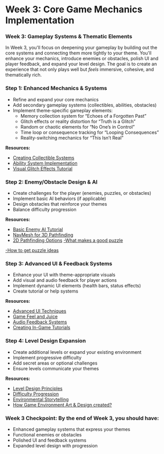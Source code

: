 # Week 3: Core Game Mechanics Implementation

### Week 3: Gameplay Systems & Thematic Elements

In Week 3, you'll focus on deepening your gameplay by building out the core systems and connecting them more tightly to your theme. You'll enhance your mechanics, introduce enemies or obstacles, polish UI and player feedback, and expand your level design. The goal is to create an experience that not only plays well but *feels* immersive, cohesive, and thematically rich.

### Step 1: Enhanced Mechanics & Systems

- Refine and expand your core mechanics
- Add secondary gameplay systems (collectibles, abilities, obstacles)
- Implement theme-specific gameplay elements:
    - Memory collection system for “Echoes of a Forgotten Past”
    - Glitch effects or reality distortion for “Truth is a Glitch”
    - Random or chaotic elements for “No One’s in Control”
    - Time loop or consequence tracking for “Looping Consequences”
    - Reality-switching mechanics for “This Isn’t Real”

**Resources:**
- [Creating Collectible Systems](https://youtu.be/5GWRPwuWtsQ?si=GrhDVzFNbgU_lCZb)
- [Ability System Implementation](https://youtu.be/Jv9jGyIWelU?si=TEwZ5Tctzl0vyZWV)
- [Visual Glitch Effects Tutorial](https://youtu.be/LhvnIOlmXMM?si=fSTR0VpopClTPHr2)

### Step 2: Enemy/Obstacle Design & AI

- Create challenges for the player (enemies, puzzles, or obstacles)
- Implement basic AI behaviors (if applicable)
- Design obstacles that reinforce your themes
- Balance difficulty progression

**Resources:**
- [Basic Enemy AI Tutorial](https://youtu.be/xppompv1DBg?si=5TmXbxQWQVZaqmrd)
- [NavMesh for 3D Pathfinding](https://youtu.be/CHV1ymlw-P8?si=ZcZR5jASp7sgxVcg)
- [2D Pathfinding Options](https://www.youtube.com/watch?v=jvtFUfJ6CP8)
[-What makes a good puzzle](https://youtu.be/zsjC6fa_YBg?si=cMIrEIiC2_6GrU9i)

[-How to get puzzle ideas](https://www.gamedeveloper.com/design/designing-video-game-puzzles)

### Step 3: Advanced UI & Feedback Systems

- Enhance your UI with theme-appropriate visuals
- Add visual and audio feedback for player actions
- Implement dynamic UI elements (health bars, status effects)
- Create tutorial or help systems

**Resources:**
- [Advanced UI Techniques](https://youtu.be/v3uph_B0F_c?si=HvhAlswJf_wCVsfo)
- [Game Feel and Juice](https://www.youtube.com/watch?v=216_5nu4aVQ)
- [Audio Feedback Systems](https://youtu.be/g5WT91Sn3hg?si=0t9EOfZtFZPbwulV)
- [Creating In-Game Tutorials](https://youtu.be/Uf7xLHUpKHE?si=_06w6gKyECzJW6eX)

### Step 4: Level Design Expansion

- Create additional levels or expand your existing environment
- Implement progressive difficulty
- Add secret areas or optional challenges
- Ensure levels communicate your themes

**Resources:**
- [Level Design Principles](https://youtu.be/LBtucVc8l0M?si=sUKTnkKudkpT_uns)
- [Difficulty Progression](https://youtu.be/bxp4G-oJATM?si=N1_4UWeEguCDFHkI)
- [Environmental Storytelling](https://www.youtube.com/watch?v=RwlnCn2EB9o)
- [How Game Environment Art & Design created?](https://www.juegostudio.com/blog/how-do-immersive-environmental-designs-for-3d-games-get-created)

### Week 3 Checkpoint: By the end of Week 3, you should have:

- Enhanced gameplay systems that express your themes
- Functional enemies or obstacles
- Polished UI and feedback systems
- Expanded level design with progression

###